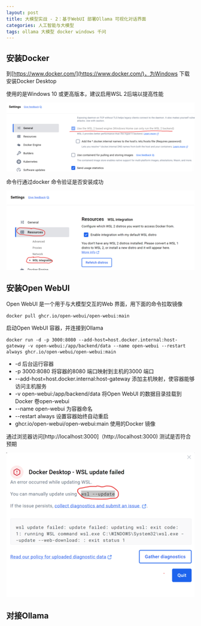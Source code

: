```yaml
---
layout: post
title: 大模型实战 - 2：基于WebUI 部署Ollama 可视化对话界面
categories: 人工智能与大模型
tags: ollama 大模型 docker windows 千问 
---
```


## 安装Docker

到[https://www.docker.com/](https://www.docker.com/)，为Windows 下载安装Docker Desktop

使用的是Windows 10 或更高版本，建议启用WSL 2后端以提高性能

![](../media/image/2025-03-08/01.png)

命令行通过docker 命令验证是否安装成功

![](../media/image/2025-03-08/02.png)


## 安装Open WebUI

Open WebUI 是一个用于与大模型交互的Web 界面，用下面的命令拉取镜像

```shell
docker pull ghcr.io/open-webui/open-webui:main
```

启动Open WebUI 容器，并连接到Ollama

```shell
docker run -d -p 3000:8080 --add-host=host.docker.internal:host-gateway -v open-webui:/app/backend/data --name open-webui --restart always ghcr.io/open-webui/open-webui:main
```

* -d 后台运行容器
* -p 3000:8080 将容器的8080 端口映射到主机的3000 端口
* --add-host=host.docker.internal:host-gateway 添加主机映射，使容器能够访问主机服务
* -v open-webui:/app/backend/data 将Open WebUI 的数据目录挂载到Docker 卷open-webui
* --name open-webui 为容器命名
* --restart always 设置容器始终自动重启
* ghcr.io/open-webui/open-webui:main 使用的Docker 镜像

通过浏览器访问[http://localhost:3000]（http://localhost:3000) 测试是否符合预期

![](../media/image/2025-03-08/03.png)

## 对接Ollama

